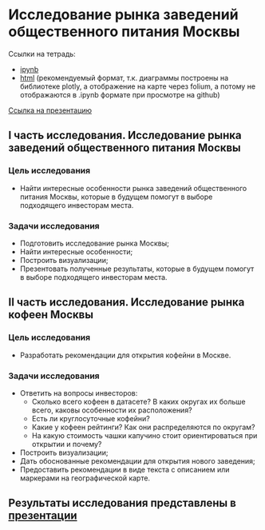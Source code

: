 # Исследование рынка заведений общественного питания Москвы

Ссылки на тетрадь:
- [ipynb](https://github.com/SavelevD/Data_analyst_portfolio/blob/main/Yandex_DA/Moscow_catering_market/Moscow_catering_market.ipynb)
- [html](https://github.com/SavelevD/Data_analyst_portfolio/blob/main/Yandex_DA/Moscow_catering_market/Moscow_catering_market.html) (рекомендуемый формат, т.к. диаграммы построены на библиотеке plotly, а отображение на карте через folium, а потому не отображаются в .ipynb формате при просмотре на github)  

[Ссылка на презентацию](https://disk.yandex.ru/i/CNmYuwYTQV6iaw)

## I часть исследования. Исследование рынка заведений общественного питания Москвы

### Цель исследования
-  Найти интересные особенности рынка заведений общественного питания Москвы, которые в будущем помогут в выборе подходящего инвесторам места.

### Задачи исследования
- Подготовить исследование рынка Москвы;
- Найти интересные особенности;
- Построить визуализации;
- Презентовать полученные результаты, которые в будущем помогут в выборе подходящего инвесторам места.

## II часть исследования. Исследование рынка кофеен Москвы

### Цель исследования
- Разработать рекомендации для открытия кофейни в Москве.

### Задачи исследования
- Ответить на вопросы инвесторов:
    - Сколько всего кофеен в датасете? В каких округах их больше всего, каковы особенности их расположения?
    - Есть ли круглосуточные кофейни?
    - Какие у кофеен рейтинги? Как они распределяются по округам?
    - На какую стоимость чашки капучино стоит ориентироваться при открытии и почему?
- Построить визуализации;
- Дать обоснованные рекомендации для открытия нового заведения;
- Предоставить рекомендации в виде текста с описанием или маркерами на географической карте.

## Результаты исследования представлены в [презентации](https://disk.yandex.ru/i/csuPegfBZMGUww)
